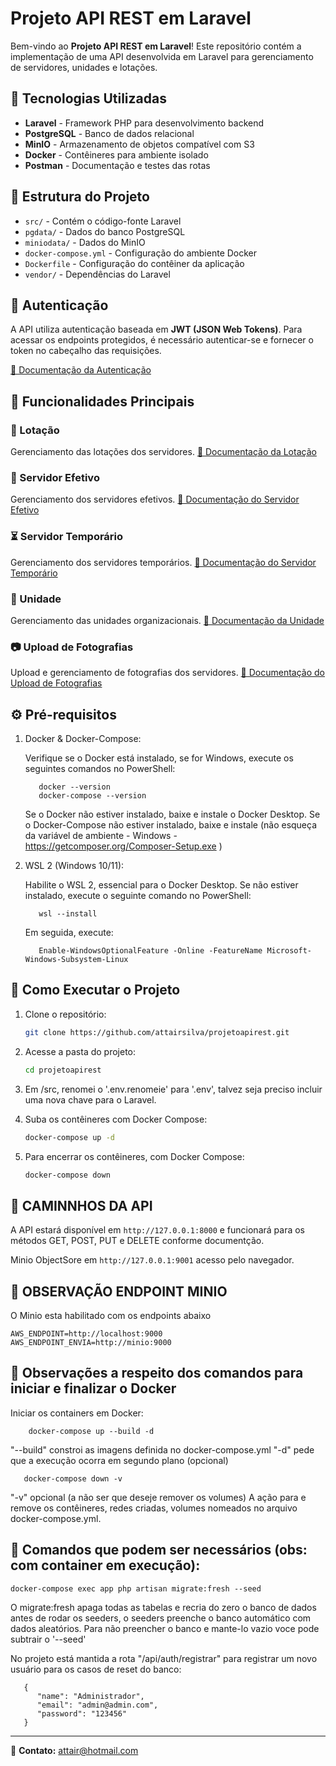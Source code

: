 # Projeto API REST em Laravel

Bem-vindo ao **Projeto API REST em Laravel**! Este repositório contém a implementação de uma API desenvolvida em Laravel para gerenciamento de servidores, unidades e lotações.

## 📌 Tecnologias Utilizadas

- **Laravel** - Framework PHP para desenvolvimento backend
- **PostgreSQL** - Banco de dados relacional
- **MinIO** - Armazenamento de objetos compatível com S3
- **Docker** - Contêineres para ambiente isolado
- **Postman** - Documentação e testes das rotas

## 📂 Estrutura do Projeto

- `src/` - Contém o código-fonte Laravel
- `pgdata/` - Dados do banco PostgreSQL
- `miniodata/` - Dados do MinIO
- `docker-compose.yml` - Configuração do ambiente Docker
- `Dockerfile` - Configuração do contêiner da aplicação
- `vendor/` - Dependências do Laravel
## 🔑 Autenticação

A API utiliza autenticação baseada em **JWT (JSON Web Tokens)**. Para acessar os endpoints protegidos, é necessário autenticar-se e fornecer o token no cabeçalho das requisições.

<a href="https://documenter.getpostman.com/view/41683423/2sB2cRC4R4" target="_blank">📄 Documentação da Autenticação</a>

## 📌 Funcionalidades Principais

### 📍 Lotação
Gerenciamento das lotações dos servidores.
<a href="https://documenter.getpostman.com/view/41683423/2sB2cRC4R5" target="_blank">📄 Documentação da Lotação</a>

### 👤 Servidor Efetivo
Gerenciamento dos servidores efetivos.
<a href="https://documenter.getpostman.com/view/41683423/2sB2cRC4VM" target="_blank">📄 Documentação do Servidor Efetivo</a>

### ⏳ Servidor Temporário
Gerenciamento dos servidores temporários.
<a href="https://documenter.getpostman.com/view/41683423/2sB2cRC4VN" target="_blank">📄 Documentação do Servidor Temporário</a>

### 🏢 Unidade
Gerenciamento das unidades organizacionais.
<a href="https://documenter.getpostman.com/view/41683423/2sB2cRC4VQ" target="_blank">📄 Documentação da Unidade</a>

### 📷 Upload de Fotografias
Upload e gerenciamento de fotografias dos servidores.
<a href="https://documenter.getpostman.com/view/41683423/2sB2cRC4VS" target="_blank">📄 Documentação do Upload de Fotografias</a>


## ⚙️ Pré-requisitos

1. Docker & Docker-Compose:

   Verifique se o Docker está instalado, se for Windows, execute os seguintes comandos no PowerShell:
   ```
      docker --version
      docker-compose --version

   ```
   Se o Docker não estiver instalado, baixe e instale o Docker Desktop.
   Se o Docker-Compose não estiver instalado, baixe e instale (não esqueça da variável de ambiente - Windows - https://getcomposer.org/Composer-Setup.exe )

2. WSL 2 (Windows 10/11):

   Habilite o WSL 2, essencial para o Docker Desktop. Se não estiver instalado, execute o seguinte comando no PowerShell:
   ```
      wsl --install
   ```
   Em seguida, execute:
   ```
      Enable-WindowsOptionalFeature -Online -FeatureName Microsoft-Windows-Subsystem-Linux
   ```


## 🚀 Como Executar o Projeto

1. Clone o repositório:
   ```sh
   git clone https://github.com/attairsilva/projetoapirest.git
   ```

2. Acesse a pasta do projeto:
   ```sh
   cd projetoapirest
   ```

2. Em /src, renomei o '.env.renomeie' para '.env', talvez seja preciso incluir uma nova chave para o Laravel.

4. Suba os contêineres com Docker Compose:
   ```sh
   docker-compose up -d
   ```

5. Para encerrar os contêineres, com Docker Compose:
   ```sh
   docker-compose down
   ```

## 🚀 CAMINNHOS DA API

   A API estará disponível em `http://127.0.0.1:8000` e funcionará para os métodos GET, POST, PUT e DELETE conforme documentção.

   Minio ObjectSore em `http://127.0.0.1:9001` acesso pelo navegador.


## 🚀 OBSERVAÇÃO ENDPOINT MINIO

   O Minio esta habilitado com os endpoints abaixo

   ```
   AWS_ENDPOINT=http://localhost:9000
   AWS_ENDPOINT_ENVIA=http://minio:9000
   ```

## 🚀 Observações a respeito dos comandos para iniciar e finalizar o Docker

   Iniciar os containers em Docker:

   ```  
       docker-compose up --build -d 
   ``` 
   "--build" constroi as imagens definida no docker-compose.yml
   "-d" pede que a execução ocorra em segundo plano (opcional)


   ```   
      docker-compose down -v     
   ``` 
   "-v" opcional (a não ser que deseje remover os volumes)
   A ação para e remove os contêineres, redes criadas, volumes nomeados no arquivo docker-compose.yml.


## 🚀  Comandos que podem ser necessários (obs: com container em execução):

   ``` 
   docker-compose exec app php artisan migrate:fresh --seed 
   ```
   O migrate:fresh apaga todas as tabelas e recria do zero o banco de dados antes de rodar os seeders, o seeders preenche o banco automático com dados aleatórios. Para não preencher o banco e mante-lo vazio voce pode subtrair o '--seed'

   No projeto está mantida a rota "/api/auth/registrar" para registrar um novo usuário para os casos de reset do banco:

   ```
      {
         "name": "Administrador",
         "email": "admin@admin.com",
         "password": "123456"
      } 
   ```

  




---

📧 **Contato:** attair@hotmail.com